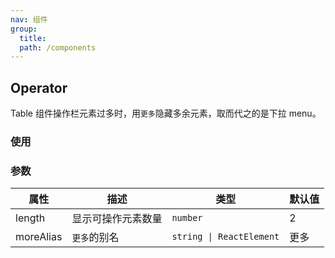 ```yaml
---
nav: 组件
group:
  title:
  path: /components
---
```


## Operator

Table 组件操作栏元素过多时，用`更多`隐藏多余元素，取而代之的是下拉 menu。

### 使用

<code src="./demos/base.tsx"></code>

### 参数

| 属性      | 描述               | 类型                     | 默认值 |
| --------- | ------------------ | ------------------------ | ------ |
| length    | 显示可操作元素数量 | `number`                 | 2      |
| moreAlias | `更多`的别名       | `string \| ReactElement` | 更多   |
